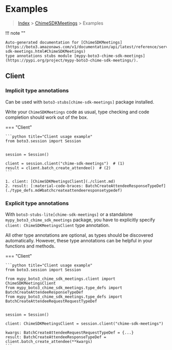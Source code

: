 # Examples

> [Index](../README.md) > [ChimeSDKMeetings](./README.md) > Examples

!!! note ""

    Auto-generated documentation for [ChimeSDKMeetings](https://boto3.amazonaws.com/v1/documentation/api/latest/reference/services/chime-sdk-meetings.html#ChimeSDKMeetings)
    type annotations stubs module [mypy-boto3-chime-sdk-meetings](https://pypi.org/project/mypy-boto3-chime-sdk-meetings/).

## Client

### Implicit type annotations

Can be used with `boto3-stubs[chime-sdk-meetings]` package installed.

Write your `ChimeSDKMeetings` code as usual,
type checking and code completion should work out of the box.


=== "Client"

    ```python title="Client usage example"
    from boto3.session import Session


    session = Session()

    client = session.client("chime-sdk-meetings")  # (1)
    result = client.batch_create_attendee()  # (2)
    ```

    1. client: [ChimeSDKMeetingsClient](./client.md)
    2. result: [:material-code-braces: BatchCreateAttendeeResponseTypeDef](./type_defs.md#batchcreateattendeeresponsetypedef) 






### Explicit type annotations

With `boto3-stubs-lite[chime-sdk-meetings]`
or a standalone `mypy_boto3_chime_sdk_meetings` package, you have to explicitly specify `client: ChimeSDKMeetingsClient` type annotation.

All other type annotations are optional, as types should be discovered automatically.
However, these type annotations can be helpful in your functions and methods.


=== "Client"

    ```python title="Client usage example"
    from boto3.session import Session

    from mypy_boto3_chime_sdk_meetings.client import ChimeSDKMeetingsClient
    from mypy_boto3_chime_sdk_meetings.type_defs import BatchCreateAttendeeResponseTypeDef
    from mypy_boto3_chime_sdk_meetings.type_defs import BatchCreateAttendeeRequestRequestTypeDef


    session = Session()

    client: ChimeSDKMeetingsClient = session.client("chime-sdk-meetings")

    kwargs: BatchCreateAttendeeRequestRequestTypeDef = {...}
    result: BatchCreateAttendeeResponseTypeDef = client.batch_create_attendee(**kwargs)
    ```






